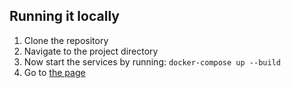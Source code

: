 ## Running it locally
1. Clone the repository
2. Navigate to the project directory
3. Now start the services by running: `docker-compose up --build`
4. Go to [the page](http://localhost:8080/organdonor/healthcheck.jsp)
